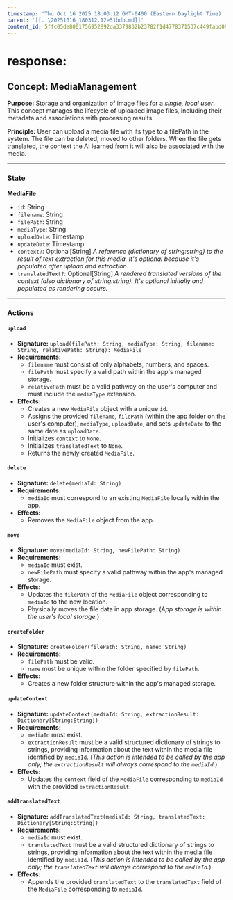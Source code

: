 ```yaml
---
timestamp: 'Thu Oct 16 2025 18:03:12 GMT-0400 (Eastern Daylight Time)'
parent: '[[..\20251016_180312.12e51bdb.md]]'
content_id: 5ffc05de8001756952892da3379832b23782f1d4778371537c449fabd094b74a
---
```


# response:

## Concept: MediaManagement

**Purpose:** Storage and organization of image files for a *single, local user*. This concept manages the lifecycle of uploaded image files, including their metadata and associations with processing results.

**Principle:** User can upload a media file with its type to a filePath in the system. The file can be deleted, moved to other folders. When the file gets translated, the context the AI learned from it will also be associated with the media.

***

### State

**MediaFile**

* `id`: String
* `filename`: String
* `filePath`: String
* `mediaType`: String
* `uploadDate`: Timestamp
* `updateDate`: Timestamp
* `context?`: Optional\[String]  *A reference (dictionary of string:string) to the result of text extraction for this media. It's optional because it's populated *after* upload and extraction.*
* `translatedText?`: Optional\[String] *A rendered translated versions of the context (also dictionary of string:string). It's optional initially and populated as rendering occurs.*

***

### Actions

#### `upload`

* **Signature:** `upload(filePath: String, mediaType: String, filename: String, relativePath: String): MediaFile`
* **Requirements:**
  * `filename` must consist of only alphabets, numbers, and spaces.
  * `filePath` must specify a valid path within the app's managed storage.
  * `relativePath` must be a valid pathway on the user's computer and must include the `mediaType` extension.
* **Effects:**
  * Creates a new `MediaFile` object with a unique `id`.
  * Assigns the provided `filename`, `filePath` (within the app folder on the user's computer), `mediaType`, `uploadDate`, and sets `updateDate` to the same date as `uploadDate`.
  * Initializes `context` to `None`.
  * Initializes `translatedText` to `None`.
  * Returns the newly created `MediaFile`.

#### `delete`

* **Signature:** `delete(mediaId: String)`
* **Requirements:**
  * `mediaId` must correspond to an existing `MediaFile` locally within the app.
* **Effects:**
  * Removes the `MediaFile` object from the app.

#### `move`

* **Signature:** `move(mediaId: String, newFilePath: String)`
* **Requirements:**
  * `mediaId` must exist.
  * `newFilePath` must specify a valid pathway within the app's managed storage.
* **Effects:**
  * Updates the `filePath` of the `MediaFile` object corresponding to `mediaId` to the new location.
  * Physically moves the file data in app storage. (*App storage is within the user's local storage.*)

#### `createFolder`

* **Signature:** `createFolder(filePath: String, name: String)`
* **Requirements:**
  * `filePath` must be valid.
  * `name` must be unique within the folder specified by `filePath`.
* **Effects:**
  * Creates a new folder structure within the app's managed storage.

#### `updateContext`

* **Signature:** `updateContext(mediaId: String, extractionResult: Dictionary[String:String])`
* **Requirements:**
  * `mediaId` must exist.
  * `extractionResult` must be a valid structured dictionary of strings to strings, providing information about the text within the media file identified by `mediaId`. (*This action is intended to be called by the app only; the `extractionResult` will always correspond to the `mediaId`.*)
* **Effects:**
  * Updates the `context` field of the `MediaFile` corresponding to `mediaId` with the provided `extractionResult`.

#### `addTranslatedText`

* **Signature:** `addTranslatedText(mediaId: String, translatedText: Dictionary[String:String])`
* **Requirements:**
  * `mediaId` must exist.
  * `translatedText` must be a valid structured dictionary of strings to strings, providing information about the text within the media file identified by `mediaId`. (*This action is intended to be called by the app only; the `translatedText` will always correspond to the `mediaId`.*)
* **Effects:**
  * Appends the provided `translatedText` to the `translatedText` field of the `MediaFile` corresponding to `mediaId`.
